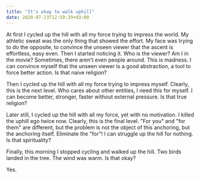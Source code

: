 ```yaml
---
title: "It's okay to walk uphill"
date: 2020-07-23T12:59:29+03:00
---
```


At first I cycled up the hill with all my force trying to impress the world. My athletic sweat was the only thing that showed the effort. My face was trying to do the opposite, to convince the unseen viewer that the ascent is effortless, easy even. Then I started noticing it. Who is the viewer? Am I in the movie? Sometimes, there aren't even people around. This is madness. I can convince myself that the unseen viewer is a good abstraction, a tool to force better action. Is that naive religion?

Then I cycled up the hill with all my force trying to impress myself. Clearly, this is the next level. Who cares about other entities, I need this for myself. I can become better, stronger, faster without external pressure. Is that true religion?

Later still, I cycled up the hill with all my force, yet with no motivation. I killed the uphill ego twice now. Clearly, this is the final level. "For you" and "for them" are different, but the problem is not the object of this anchoring, but the anchoring itself. Eliminate the "for"! I can struggle up the hill for nothing. Is that spirituality?

Finally, this morning I stopped cycling and walked up the hill. Two birds landed in the tree. The wind was warm. Is that okay?

Yes.
